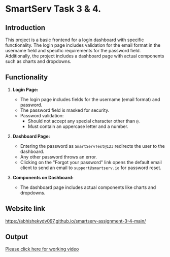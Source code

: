 # SmartServ Task 3 & 4.

## Introduction

This project is a basic frontend for a login dashboard with specific functionality. The login page includes validation for the email format in the username field and specific requirements for the password field. Additionally, the project includes a dashboard page with actual components such as charts and dropdowns.


## Functionality

1. **Login Page:**
   - The login page includes fields for the username (email format) and password.
   - The password field is masked for security.
   - Password validation:
     - Should not accept any special character other than `@`.
     - Must contain an uppercase letter and a number.

2. **Dashboard Page:**
   - Entering the password as `SmartServTest@123` redirects the user to the dashboard.
   - Any other password throws an error.
   - Clicking on the "Forgot your password" link opens the default email client to send an email to `support@smartserv.io` for password reset.

3. **Components on Dashboard:**
   - The dashboard page includes actual components like charts and dropdowns.

## Website link
https://abhishekydv097.github.io/smartserv-assignment-3-4-main/

## Output 
[Please click here for working video](https://drive.google.com/file/d/17qyaZbrphvl5FtIliS4QLvsY5gTNmUy1/view)

